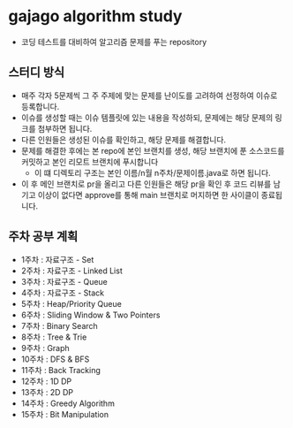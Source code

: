 # gajago algorithm study
 - 코딩 테스트를 대비하여 알고리즘 문제를 푸는 repository

## 스터디 방식

- 매주 각자 5문제씩 그 주 주제에 맞는 문제를 난이도를 고려하여 선정하여 이슈로 등록합니다.
- 이슈를 생성할 때는 이슈 템플릿에 있는 내용을 작성하되, 문제에는 해당 문제의 링크를 첨부하면 됩니다.
- 다른 인원들은 생성된 이슈를 확인하고, 해당 문제를 해결합니다.
- 문제를 해결한 후에는 본 repo에 본인 브랜치를 생성, 해당 브랜치에 푼 소스코드를 커밋하고 본인 리모트 브랜치에 푸시합니다
  - 이 떄 디렉토리 구조는 본인 이름/n월 n주차/문제이름.java로 하면 됩니다.
- 이 후 메인 브랜치로 pr을 올리고 다른 인원들은 해당 pr을 확인 후 코드 리뷰를 남기고 이상이 없다면 approve를 통해 main 브랜치로 머지하면 한 사이클이 종료됩니다.


## 주차 공부 계획

- 1주차 : 자료구조 - Set
- 2주차 : 자료구조 - Linked List
- 3주차 : 자료구조 - Queue
- 4주차 : 자료구조 - Stack
- 5주차 : Heap/Priority Queue
- 6주차 : Sliding Window & Two Pointers
- 7주차 : Binary Search
- 8주차 : Tree & Trie
- 9주차 : Graph
- 10주차 : DFS & BFS
- 11주차 : Back Tracking
- 12주차 : 1D DP
- 13주차 : 2D DP
- 14주차 : Greedy Algorithm
- 15주차 : Bit Manipulation



